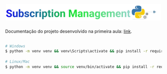 <h1 align="center"> 
  <div>
    <img alt="Logo do python" title="#logo" src=".github/logo.jpg" width="500"/>
  <div>
</h1>


Documentação do projeto desenvolvido na primeira aula: [link](https://grizzly-amaranthus-f6a.notion.site/Projeto-1-Python-Puro-15b6cf8ea89f80c9a3e9d2882eed45e6).

````bash

# Windows
$ python -m venv venv && venv\Scripts\activate && pip install -r requirements.txt

# Linux/Mac
$ python -m venv venv && source venv/bin/activate && pip install -r requirements.txt
````